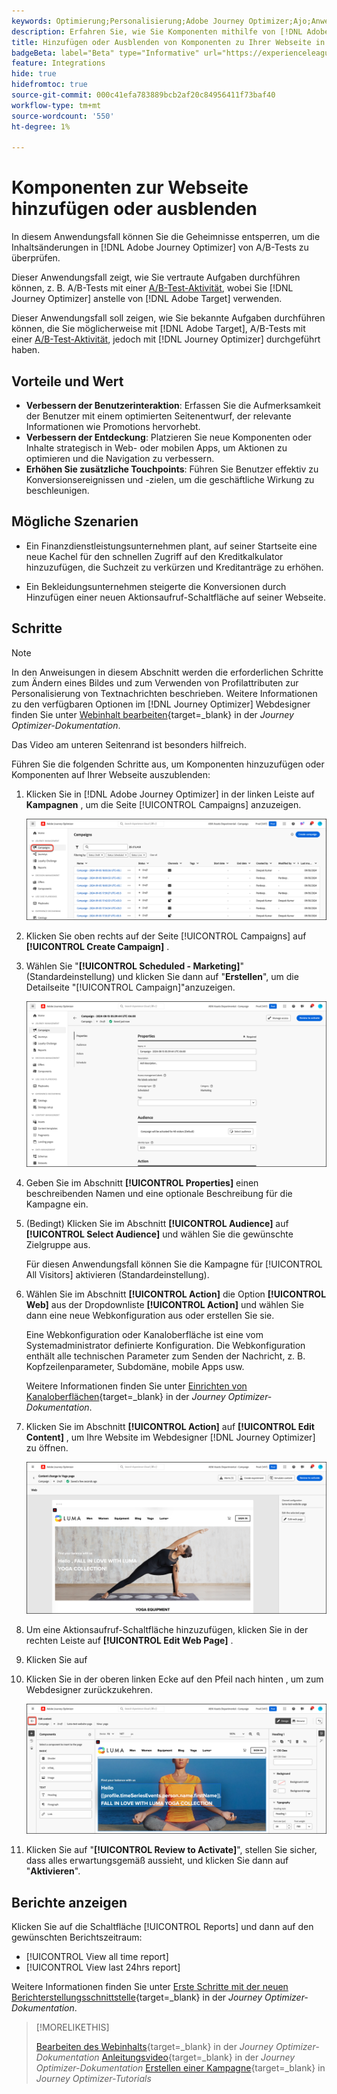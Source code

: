 ```yaml
---
keywords: Optimierung;Personalisierung;Adobe Journey Optimizer;Ajo;Anwendungsfälle;Szenarien;Inhalt hinzufügen;Inhalt ausblenden;Komponenten hinzufügen;Komponenten ausblenden
description: Erfahren Sie, wie Sie Komponenten mithilfe von [!DNL Adobe Journey Optimizer] auf Ihrer Web-Seite hinzufügen oder ausblenden.
title: Hinzufügen oder Ausblenden von Komponenten zu Ihrer Webseite in [!DNL Adobe Journey Optimizer]
badgeBeta: label="Beta" type="Informative" url="https://experienceleague.adobe.com/docs/target/using/introduction/intro.html?lang=de#beta newtab=true" tooltip="Was sind Beta-Funktionen in  [!DNL Adobe Target]?"
feature: Integrations
hide: true
hidefromtoc: true
source-git-commit: 000c41efa783889bcb2af20c84956411f73baf40
workflow-type: tm+mt
source-wordcount: '550'
ht-degree: 1%

---
```


# Komponenten zur Webseite hinzufügen oder ausblenden

In diesem Anwendungsfall können Sie die Geheimnisse entsperren, um die Inhaltsänderungen in [!DNL Adobe Journey Optimizer] von A/B-Tests zu überprüfen.

Dieser Anwendungsfall zeigt, wie Sie vertraute Aufgaben durchführen können, z. B. A/B-Tests mit einer [A/B-Test-Aktivität](/help/main/c-activities/t-test-ab/test-ab.md), wobei Sie [!DNL Journey Optimizer] anstelle von [!DNL Adobe Target] verwenden.

Dieser Anwendungsfall soll zeigen, wie Sie bekannte Aufgaben durchführen können, die Sie möglicherweise mit [!DNL Adobe Target], A/B-Tests mit einer [A/B-Test-Aktivität](/help/main/c-activities/t-test-ab/test-ab.md), jedoch mit [!DNL Journey Optimizer] durchgeführt haben.

## Vorteile und Wert

* **Verbessern der Benutzerinteraktion**: Erfassen Sie die Aufmerksamkeit der Benutzer mit einem optimierten Seitenentwurf, der relevante Informationen wie Promotions hervorhebt.
* **Verbessern der Entdeckung**: Platzieren Sie neue Komponenten oder Inhalte strategisch in Web- oder mobilen Apps, um Aktionen zu optimieren und die Navigation zu verbessern.
* **Erhöhen Sie zusätzliche Touchpoints**: Führen Sie Benutzer effektiv zu Konversionsereignissen und -zielen, um die geschäftliche Wirkung zu beschleunigen.

## Mögliche Szenarien

* Ein Finanzdienstleistungsunternehmen plant, auf seiner Startseite eine neue Kachel für den schnellen Zugriff auf den Kreditkalkulator hinzuzufügen, die Suchzeit zu verkürzen und Kreditanträge zu erhöhen.

* Ein Bekleidungsunternehmen steigerte die Konversionen durch Hinzufügen einer neuen Aktionsaufruf-Schaltfläche auf seiner Webseite.

## Schritte

>[!NOTE]
>
>In den Anweisungen in diesem Abschnitt werden die erforderlichen Schritte zum Ändern eines Bildes und zum Verwenden von Profilattributen zur Personalisierung von Textnachrichten beschrieben. Weitere Informationen zu den verfügbaren Optionen im [!DNL Journey Optimizer] Webdesigner finden Sie unter [Webinhalt bearbeiten](https://experienceleague.adobe.com/en/docs/journey-optimizer/using/web/author-web-pages/edit-web-content){target=_blank} in der *Journey Optimizer-Dokumentation*.
>
>Das Video am unteren Seitenrand ist besonders hilfreich.

Führen Sie die folgenden Schritte aus, um Komponenten hinzuzufügen oder Komponenten auf Ihrer Webseite auszublenden:

1. Klicken Sie in [!DNL Adobe Journey Optimizer] in der linken Leiste auf **Kampagnen** , um die Seite [!UICONTROL Campaigns] anzuzeigen.

   ![Adobe Journey Optimizer-Landingpage mit hervorgehobenem Kampagnen-Tab.](/help/main/c-integrating-target-with-mac/ajo/assets/ajo-landing-page.png)

1. Klicken Sie oben rechts auf der Seite [!UICONTROL Campaigns] auf **[!UICONTROL Create Campaign]** .

1. Wählen Sie &quot;**[!UICONTROL Scheduled - Marketing]**&quot;(Standardeinstellung) und klicken Sie dann auf &quot;**Erstellen**&quot;, um die Detailseite &quot;[!UICONTROL Campaign]&quot;anzuzeigen.

   ![Kampagnendetailseite in Adobe Journey Optimizer](/help/main/c-integrating-target-with-mac/ajo/assets/campaign-details.png)

1. Geben Sie im Abschnitt **[!UICONTROL Properties]** einen beschreibenden Namen und eine optionale Beschreibung für die Kampagne ein.

1. (Bedingt) Klicken Sie im Abschnitt **[!UICONTROL Audience]** auf **[!UICONTROL Select Audience]** und wählen Sie die gewünschte Zielgruppe aus.

   Für diesen Anwendungsfall können Sie die Kampagne für [!UICONTROL All Visitors] aktivieren (Standardeinstellung).

1. Wählen Sie im Abschnitt **[!UICONTROL Action]** die Option **[!UICONTROL Web]** aus der Dropdownliste **[!UICONTROL Action]** und wählen Sie dann eine neue Webkonfiguration aus oder erstellen Sie sie.

   Eine Webkonfiguration oder Kanaloberfläche ist eine vom Systemadministrator definierte Konfiguration. Die Webkonfiguration enthält alle technischen Parameter zum Senden der Nachricht, z. B. Kopfzeilenparameter, Subdomäne, mobile Apps usw.

   Weitere Informationen finden Sie unter [Einrichten von Kanaloberflächen](https://experienceleague.adobe.com/en/docs/journey-optimizer/using/configuration/channel-surfaces#set-up-channel-surfaces){target=_blank} in der *Journey Optimizer-Dokumentation*.

1. Klicken Sie im Abschnitt **[!UICONTROL Action]** auf **[!UICONTROL Edit Content]** , um Ihre Website im Webdesigner [!DNL Journey Optimizer] zu öffnen.

   ![Yoga-Landingpage auf der LUMA-Website](/help/main/c-integrating-target-with-mac/ajo/assets/luma-yoga-landing.png)

1. Um eine Aktionsaufruf-Schaltfläche hinzuzufügen, klicken Sie in der rechten Leiste auf **[!UICONTROL Edit Web Page]** .

1. Klicken Sie auf

1. Klicken Sie in der oberen linken Ecke auf den Pfeil nach hinten , um zum Webdesigner zurückzukehren.

   ![Pfeil nach hinten](/help/main/c-integrating-target-with-mac/ajo/assets/back-arrow.png)

1. Klicken Sie auf &quot;**[!UICONTROL Review to Activate]**&quot;, stellen Sie sicher, dass alles erwartungsgemäß aussieht, und klicken Sie dann auf &quot;**Aktivieren**&quot;.

## Berichte anzeigen

Klicken Sie auf die Schaltfläche [!UICONTROL Reports] und dann auf den gewünschten Berichtszeitraum:

* [!UICONTROL View all time report]
* [!UICONTROL View last 24hrs report]

Weitere Informationen finden Sie unter [Erste Schritte mit der neuen Berichterstellungsschnittstelle](https://experienceleague.adobe.com/en/docs/journey-optimizer/using/channel-report/report-gs-cja){target=_blank} in der *Journey Optimizer-Dokumentation*.

>[!MORELIKETHIS]
>
>[Bearbeiten des Webinhalts](https://experienceleague.adobe.com/en/docs/journey-optimizer/using/web/author-web-pages/edit-web-content){target=_blank} in der *Journey Optimizer-Dokumentation*
>[Anleitungsvideo](https://experienceleague.adobe.com/en/docs/journey-optimizer/using/web/author-web-pages/edit-web-content#video){target=_blank} in der *Journey Optimizer-Dokumentation*
>[Erstellen einer Kampagne](https://experienceleague.adobe.com/en/docs/journey-optimizer-learn/tutorials/create-campaigns/create-a-campaign){target=_blank} in *Journey Optimizer-Tutorials*